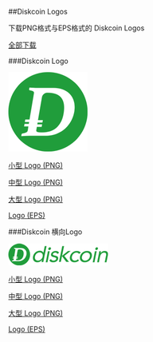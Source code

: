 ##Diskcoin Logos

下载PNG格式与EPS格式的 Diskcoin Logos

[全部下载](https://github.com/diskcoin-apps-team/wiki/blob/master/Docs/logosdownload/logos.zip)

###Diskcoin Logo

![alt](image/logossmall.png)

[小型 Logo (PNG)](https://github.com/diskcoin-apps-team/wiki/blob/master/Docs/logosdownload/logosmall.png)

[中型 Logo (PNG)](https://github.com/diskcoin-apps-team/wiki/blob/master/Docs/logosdownload/logomedium.png)

[大型 Logo (PNG)](https://github.com/diskcoin-apps-team/wiki/blob/master/Docs/logosdownload/logolarge.png)

[Logo (EPS)](https://github.com/diskcoin-apps-team/wiki/blob/master/Docs/logosdownload/logo.eps)



###Diskcoin 横向Logo

![alt](image/DISCssmall.png)

[小型 Logo (PNG)](https://github.com/diskcoin-apps-team/wiki/blob/master/Docs/logosdownload/DISCsmall.png)

[中型 Logo (PNG)](https://github.com/diskcoin-apps-team/wiki/blob/master/Docs/logosdownload/DISCmedium.png)

[大型 Logo (PNG)](https://github.com/diskcoin-apps-team/wiki/blob/master/Docs/logosdownload/DISClarge.png)

[Logo (EPS)](https://github.com/diskcoin-apps-team/wiki/blob/master/Docs/logosdownload/DISC.eps)

